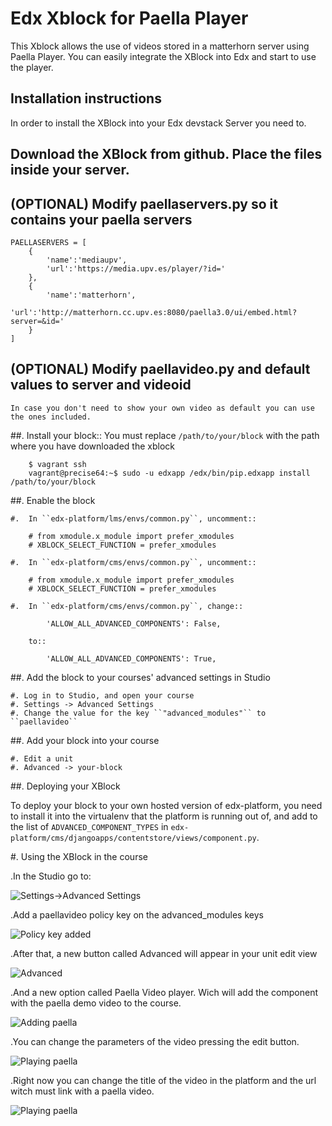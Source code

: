 # Edx Xblock for Paella Player #
This Xblock allows the use of videos stored in a matterhorn server using Paella Player.
You can easily integrate the XBlock into Edx and start to use the player.

## Installation instructions ##
In order to install the XBlock into your Edx devstack Server you need to.

## Download the XBlock from github. Place the files inside your server.

## (OPTIONAL) Modify paellaservers.py so it contains your paella servers
    PAELLASERVERS = [
        {
            'name':'mediaupv',
            'url':'https://media.upv.es/player/?id='
        },
        {
            'name':'matterhorn',
            'url':'http://matterhorn.cc.upv.es:8080/paella3.0/ui/embed.html?server=&id='
        }
    ]
## (OPTIONAL) Modify paellavideo.py and default values to server and videoid
    In case you don't need to show your own video as default you can use the ones included.

##.   Install your block::
You must replace `/path/to/your/block` with the path where you have downloaded the xblock

        $ vagrant ssh
        vagrant@precise64:~$ sudo -u edxapp /edx/bin/pip.edxapp install /path/to/your/block

##.  Enable the block

    #.  In ``edx-platform/lms/envs/common.py``, uncomment::

        # from xmodule.x_module import prefer_xmodules
        # XBLOCK_SELECT_FUNCTION = prefer_xmodules

    #.  In ``edx-platform/cms/envs/common.py``, uncomment::

        # from xmodule.x_module import prefer_xmodules
        # XBLOCK_SELECT_FUNCTION = prefer_xmodules

    #.  In ``edx-platform/cms/envs/common.py``, change::

            'ALLOW_ALL_ADVANCED_COMPONENTS': False,

        to::

            'ALLOW_ALL_ADVANCED_COMPONENTS': True,

##.  Add the block to your courses' advanced settings in Studio

    #. Log in to Studio, and open your course
    #. Settings -> Advanced Settings
    #. Change the value for the key ``"advanced_modules"`` to ``paellavideo``


##.  Add your block into your course

    #. Edit a unit
    #. Advanced -> your-block

##. Deploying your XBlock

To deploy your block to your own hosted version of edx-platform, you need to install it
into the virtualenv that the platform is running out of, and add to the list of ``ADVANCED_COMPONENT_TYPES``
in ``edx-platform/cms/djangoapps/contentstore/views/component.py``.

#. Using the XBlock in the course

.In the Studio go to:

![Settings->Advanced Settings](https://raw.githubusercontent.com/polimediaupv/paellaXBlock/master/doc/img/1.png)

.Add a paellavideo policy key on the advanced_modules keys

![Policy key added](https://raw.githubusercontent.com/polimediaupv/paellaXBlock/master/doc/img/2.png)

.After that, a new button called Advanced will appear in your unit edit view

![Advanced](https://raw.githubusercontent.com/polimediaupv/paellaXBlock/master/doc/img/3.png)

.And a new option called Paella Video player. Wich will add the component with the paella demo video to the course.

![Adding paella](https://raw.githubusercontent.com/polimediaupv/paellaXBlock/master/doc/img/4.png)

.You can change the parameters of the video pressing the edit button.

![Playing paella](https://raw.githubusercontent.com/polimediaupv/paellaXBlock/master/doc/img/5.png)

.Right now you can change the title of the video in the platform and the url witch must link with a paella video.

![Playing paella](https://raw.githubusercontent.com/polimediaupv/paellaXBlock/master/doc/img/6.png)
